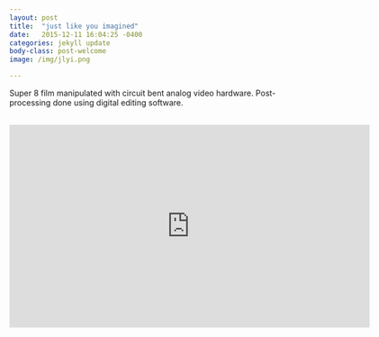 ```yaml
---
layout: post
title:  "just like you imagined"
date:   2015-12-11 16:04:25 -0400
categories: jekyll update
body-class: post-welcome
image: /img/jlyi.png

---
```

Super 8 film manipulated with circuit bent analog video hardware. Post-processing done using digital editing software.
<br>
<br>
<iframe src="https://player.vimeo.com/video/148065304" width="640" height="360" frameborder="0" webkitallowfullscreen mozallowfullscreen allowfullscreen></iframe>
